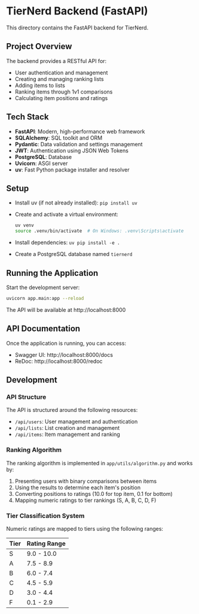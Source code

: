 # TierNerd Backend (FastAPI)

This directory contains the FastAPI backend for TierNerd.

## Project Overview

The backend provides a RESTful API for:
- User authentication and management
- Creating and managing ranking lists
- Adding items to lists
- Ranking items through 1v1 comparisons
- Calculating item positions and ratings

## Tech Stack

- **FastAPI**: Modern, high-performance web framework
- **SQLAlchemy**: SQL toolkit and ORM
- **Pydantic**: Data validation and settings management
- **JWT**: Authentication using JSON Web Tokens
- **PostgreSQL**: Database
- **Uvicorn**: ASGI server
- **uv**: Fast Python package installer and resolver

## Setup

- Install uv (if not already installed): `pip install uv`

- Create and activate a virtual environment:
  ```bash
  uv venv
  source .venv/bin/activate  # On Windows: .venv\Scripts\activate
  ```

- Install dependencies: `uv pip install -e .`

- Create a PostgreSQL database named `tiernerd`

## Running the Application

Start the development server:

```bash
uvicorn app.main:app --reload
```

The API will be available at http://localhost:8000

## API Documentation

Once the application is running, you can access:
- Swagger UI: http://localhost:8000/docs
- ReDoc: http://localhost:8000/redoc

## Development

### API Structure

The API is structured around the following resources:
- `/api/users`: User management and authentication
- `/api/lists`: List creation and management
- `/api/items`: Item management and ranking

### Ranking Algorithm

The ranking algorithm is implemented in `app/utils/algorithm.py` and works by:
1. Presenting users with binary comparisons between items
2. Using the results to determine each item's position
3. Converting positions to ratings (10.0 for top item, 0.1 for bottom)
4. Mapping numeric ratings to tier rankings (S, A, B, C, D, F)

### Tier Classification System

Numeric ratings are mapped to tiers using the following ranges:

| Tier | Rating Range |
|------|-------------|
| S    | 9.0 - 10.0   |
| A    | 7.5 - 8.9    |
| B    | 6.0 - 7.4    |
| C    | 4.5 - 5.9    |
| D    | 3.0 - 4.4    |
| F    | 0.1 - 2.9    |
